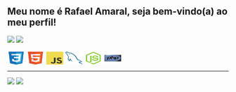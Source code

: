 ## Meu nome é Rafael Amaral, seja bem-vindo(a) ao meu perfil! 

<div>
  <img height="180em" src="https://github-readme-stats.vercel.app/api?username=rafaelamaral98&show_icons=true&theme=dark&include_all_commits=true&count_private=true">
  <img height="180em" src="https://github-readme-stats.vercel.app/api/top-langs/?username=rafaelamaral98&layout=compact&langs_count=16&theme=dark">
</div><br/>

<div style:"display: inline-block">
  <a href="https://www.w3schools.com/css/" target="_blank"><img align="center" src="https://raw.githubusercontent.com/devicons/devicon/master/icons/css3/css3-original.svg" alt="CSS3" title="CSS3" height="30" width="40"/></a>
  <a href="https://www.w3schools.com/html/" target="_blank"><img align="center" src="https://raw.githubusercontent.com/devicons/devicon/master/icons/html5/html5-original.svg" alt="HTML5" title="HTML5" height="30" width="40"/></a>
  <a href="https://www.javascript.com/" target="_blank"><img align="center" src="https://raw.githubusercontent.com/devicons/devicon/master/icons/javascript/javascript-original.svg" alt="JavaScript" title="JavaScript" height="30" width="40"/></a>
    <a href="https://www.mysql.com/" target="_blank"><img align="center" src="https://raw.githubusercontent.com/devicons/devicon/master/icons/mysql/mysql-original.svg" alt="MySQL" title="MySQL" height="30" width="40"/></a>
  <a href="https://nodejs.org/pt-br/" target="_blank"><img align="center" src="https://raw.githubusercontent.com/devicons/devicon/master/icons/nodejs/nodejs-original.svg" alt="Node.js" title="Node.js" height="30" width="40"/></a>
  <a href="https://www.php.net/" target="_blank"><img align="center" src="https://raw.githubusercontent.com/devicons/devicon/master/icons/php/php-original.svg" alt="PHP" title="PHP" height="30" width="40"/></a>
</div><hr>

<div style:"display: inline-block">
  <a href ="mailto: rafaelamaralpessoa658@gmail.com"><img src="https://img.shields.io/badge/-Gmail-%23EA4335?style=flat-square&logo=gmail&logoColor=white" target="_blank"></a>
  <a href="https://www.linkedin.com/in/rafaelamaral98/"><img src="https://img.shields.io/badge/-LinkedIn-%230077B5?style=flat-square&logo=linkedin&logoColor=white" target="_blank"></a>
</div>
